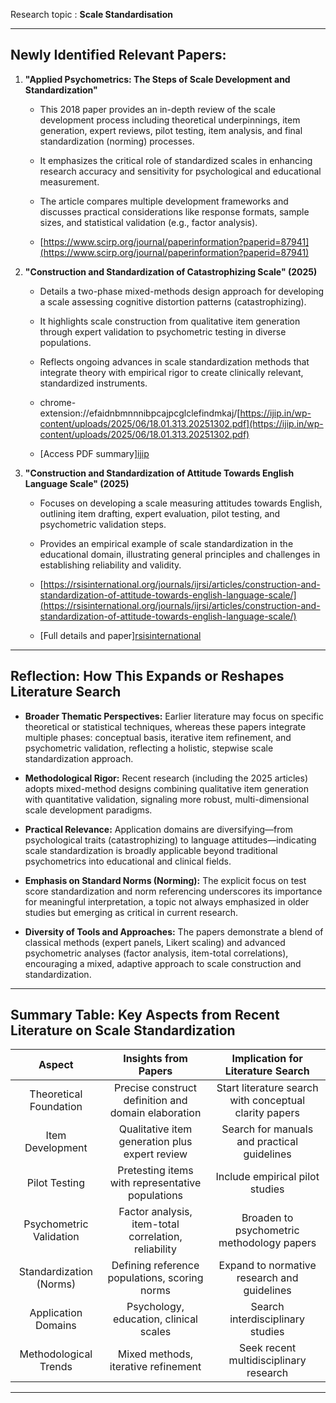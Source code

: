 Research topic : **Scale Standardisation**

---

## **Newly Identified Relevant Papers:**

1. **"Applied Psychometrics: The Steps of Scale Development and Standardization"**

   * This 2018 paper provides an in-depth review of the scale development process including theoretical underpinnings, item generation, expert reviews, pilot testing, item analysis, and final standardization (norming) processes.

   * It emphasizes the critical role of standardized scales in enhancing research accuracy and sensitivity for psychological and educational measurement.

   * The article compares multiple development frameworks and discusses practical considerations like response formats, sample sizes, and statistical validation (e.g., factor analysis).

   * [https://www.scirp.org/journal/paperinformation?paperid=87941](https://www.scirp.org/journal/paperinformation?paperid=87941)  
     

2. **"Construction and Standardization of Catastrophizing Scale" (2025)**

   * Details a two-phase mixed-methods design approach for developing a scale assessing cognitive distortion patterns (catastrophizing).

   * It highlights scale construction from qualitative item generation through expert validation to psychometric testing in diverse populations.

   * Reflects ongoing advances in scale standardization methods that integrate theory with empirical rigor to create clinically relevant, standardized instruments.

   * chrome-extension://efaidnbmnnnibpcajpcglclefindmkaj/[https://ijip.in/wp-content/uploads/2025/06/18.01.313.20251302.pdf](https://ijip.in/wp-content/uploads/2025/06/18.01.313.20251302.pdf)  
   * \[Access PDF summary\][ijip](https://ijip.in/wp-content/uploads/2025/06/18.01.313.20251302.pdf)

3. **"Construction and Standardization of Attitude Towards English Language Scale" (2025)**

   * Focuses on developing a scale measuring attitudes towards English, outlining item drafting, expert evaluation, pilot testing, and psychometric validation steps.

   * Provides an empirical example of scale standardization in the educational domain, illustrating general principles and challenges in establishing reliability and validity.

   * [https://rsisinternational.org/journals/ijrsi/articles/construction-and-standardization-of-attitude-towards-english-language-scale/](https://rsisinternational.org/journals/ijrsi/articles/construction-and-standardization-of-attitude-towards-english-language-scale/)  
   * \[Full details and paper\][rsisinternational](https://rsisinternational.org/journals/ijrsi/articles/construction-and-standardization-of-attitude-towards-english-language-scale/)

---

## **Reflection: How This Expands or Reshapes Literature Search**

* **Broader Thematic Perspectives:** Earlier literature may focus on specific theoretical or statistical techniques, whereas these papers integrate multiple phases: conceptual basis, iterative item refinement, and psychometric validation, reflecting a holistic, stepwise scale standardization approach.

* **Methodological Rigor:** Recent research (including the 2025 articles) adopts mixed-method designs combining qualitative item generation with quantitative validation, signaling more robust, multi-dimensional scale development paradigms.

* **Practical Relevance:** Application domains are diversifying—from psychological traits (catastrophizing) to language attitudes—indicating scale standardization is broadly applicable beyond traditional psychometrics into educational and clinical fields.

* **Emphasis on Standard Norms (Norming):** The explicit focus on test score standardization and norm referencing underscores its importance for meaningful interpretation, a topic not always emphasized in older studies but emerging as critical in current research.

* **Diversity of Tools and Approaches:** The papers demonstrate a blend of classical methods (expert panels, Likert scaling) and advanced psychometric analyses (factor analysis, item-total correlations), encouraging a mixed, adaptive approach to scale construction and standardization.

---

## **Summary Table: Key Aspects from Recent Literature on Scale Standardization**

| Aspect | Insights from Papers | Implication for Literature Search |
| :---: | :---: | :---: |
| Theoretical Foundation | Precise construct definition and domain elaboration | Start literature search with conceptual clarity papers |
| Item Development | Qualitative item generation plus expert review | Search for manuals and practical guidelines |
| Pilot Testing | Pretesting items with representative populations | Include empirical pilot studies |
| Psychometric Validation | Factor analysis, item-total correlation, reliability | Broaden to psychometric methodology papers |
| Standardization (Norms) | Defining reference populations, scoring norms | Expand to normative research and guidelines |
| Application Domains | Psychology, education, clinical scales | Search interdisciplinary studies |
| Methodological Trends | Mixed methods, iterative refinement | Seek recent multidisciplinary research |

---

